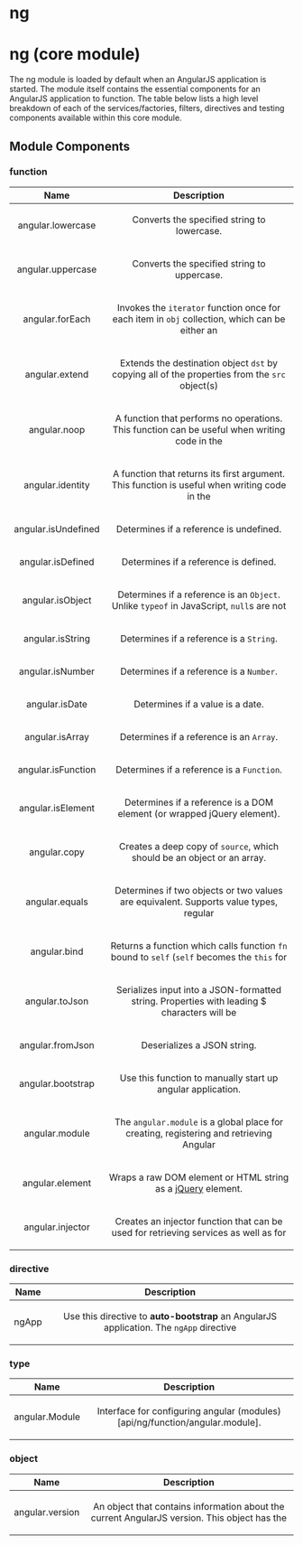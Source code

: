
# ng

# ng (core module)
The ng module is loaded by default when an AngularJS application is started. The module itself
contains the essential components for an AngularJS application to function. The table below
lists a high level breakdown of each of the services/factories, filters, directives and testing
components available within this core module.

<div doc-module-components="ng"></div>




## Module Components

### function

| Name | Description |
| :--: | :--: |
| angular.lowercase | <p>Converts the specified string to lowercase.</p>  |
| angular.uppercase | <p>Converts the specified string to uppercase.</p>  |
| angular.forEach | <p>Invokes the <code>iterator</code> function once for each item in <code>obj</code> collection, which can be either an</p>  |
| angular.extend | <p>Extends the destination object <code>dst</code> by copying all of the properties from the <code>src</code> object(s)</p>  |
| angular.noop | <p>A function that performs no operations. This function can be useful when writing code in the</p>  |
| angular.identity | <p>A function that returns its first argument. This function is useful when writing code in the</p>  |
| angular.isUndefined | <p>Determines if a reference is undefined.</p>  |
| angular.isDefined | <p>Determines if a reference is defined.</p>  |
| angular.isObject | <p>Determines if a reference is an <code>Object</code>. Unlike <code>typeof</code> in JavaScript, <code>null</code>s are not</p>  |
| angular.isString | <p>Determines if a reference is a <code>String</code>.</p>  |
| angular.isNumber | <p>Determines if a reference is a <code>Number</code>.</p>  |
| angular.isDate | <p>Determines if a value is a date.</p>  |
| angular.isArray | <p>Determines if a reference is an <code>Array</code>.</p>  |
| angular.isFunction | <p>Determines if a reference is a <code>Function</code>.</p>  |
| angular.isElement | <p>Determines if a reference is a DOM element (or wrapped jQuery element).</p>  |
| angular.copy | <p>Creates a deep copy of <code>source</code>, which should be an object or an array.</p>  |
| angular.equals | <p>Determines if two objects or two values are equivalent. Supports value types, regular</p>  |
| angular.bind | <p>Returns a function which calls function <code>fn</code> bound to <code>self</code> (<code>self</code> becomes the <code>this</code> for</p>  |
| angular.toJson | <p>Serializes input into a JSON-formatted string. Properties with leading $ characters will be</p>  |
| angular.fromJson | <p>Deserializes a JSON string.</p>  |
| angular.bootstrap | <p>Use this function to manually start up angular application.</p>  |
| angular.module | <p>The <code>angular.module</code> is a global place for creating, registering and retrieving Angular</p>  |
| angular.element | <p>Wraps a raw DOM element or HTML string as a <a href="http://jquery.com">jQuery</a> element.</p>  |
| angular.injector | <p>Creates an injector function that can be used for retrieving services as well as for</p>  |


### directive

| Name | Description |
| :--: | :--: |
| ngApp | <p>Use this directive to <strong>auto-bootstrap</strong> an AngularJS application. The <code>ngApp</code> directive</p>  |


### type

| Name | Description |
| :--: | :--: |
| angular.Module | <p>Interface for configuring angular (modules)[api/ng/function/angular.module].</p>  |


### object

| Name | Description |
| :--: | :--: |
| angular.version | <p>An object that contains information about the current AngularJS version. This object has the</p>  |








